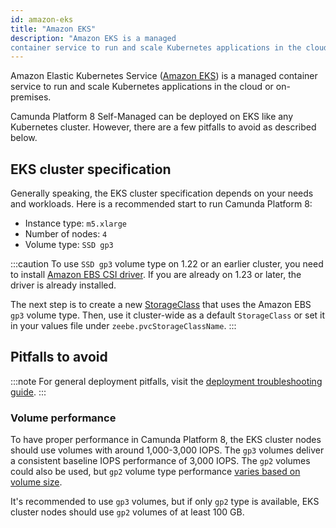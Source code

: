 ```yaml
---
id: amazon-eks
title: "Amazon EKS"
description: "Amazon EKS is a managed
container service to run and scale Kubernetes applications in the cloud or on-premises."
---
```


Amazon Elastic Kubernetes Service ([Amazon EKS](https://aws.amazon.com/eks/)) is a managed
container service to run and scale Kubernetes applications in the cloud or on-premises.

Camunda Platform 8 Self-Managed can be deployed on EKS like any Kubernetes cluster. However, there are a few pitfalls to avoid as described below.

## EKS cluster specification

Generally speaking, the EKS cluster specification depends on your needs and workloads.
Here is a recommended start to run Camunda Platform 8:

- Instance type: `m5.xlarge`
- Number of nodes: `4`
- Volume type: `SSD gp3`

:::caution
To use `SSD gp3` volume type on 1.22 or an earlier cluster, you need to install
[Amazon EBS CSI driver](https://docs.aws.amazon.com/eks/latest/userguide/ebs-csi.html).
If you are already on 1.23 or later, the driver is already installed.

The next step is to create a new
[StorageClass](https://docs.aws.amazon.com/eks/latest/userguide/storage-classes.html)
that uses the Amazon EBS `gp3` volume type. Then, use it cluster-wide as a default
`StorageClass` or set it in your values file under `zeebe.pvcStorageClassName`.
:::

## Pitfalls to avoid

:::note
For general deployment pitfalls, visit the
[deployment troubleshooting guide](./troubleshooting.md).
:::

### Volume performance

To have proper performance in Camunda Platform 8, the EKS cluster nodes should use volumes
with around 1,000-3,000 IOPS. The `gp3` volumes deliver a consistent baseline IOPS performance
of 3,000 IOPS. The `gp2` volumes could also be used, but `gp2` volume type performance
[varies based on volume size](https://docs.aws.amazon.com/AWSEC2/latest/UserGuide/general-purpose.html#gp2-performance).

It's recommended to use `gp3` volumes, but if only `gp2` type is available, EKS cluster nodes
should use `gp2` volumes of at least 100 GB.
